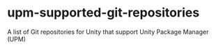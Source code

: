 # upm-supported-git-repositories
A list of Git repositories for Unity that support Unity Package Manager (UPM)
